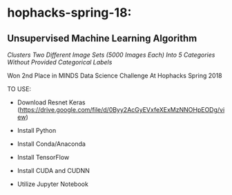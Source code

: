 # hophacks-spring-18:
## Unsupervised Machine Learning Algorithm
*Clusters Two Different Image Sets (5000 Images Each) Into 5 Categories Without Provided Categorical Labels*

Won 2nd Place in MINDS Data Science Challenge At Hophacks Spring 2018




TO USE:

* Download Resnet Keras (https://drive.google.com/file/d/0Byy2AcGyEVxfeXExMzNNOHpEODg/view)

* Install Python

* Install Conda/Anaconda

* Install TensorFlow

* Install CUDA and CUDNN

* Utilize Jupyter Notebook
